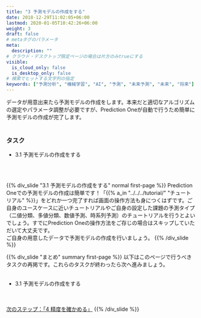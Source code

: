 ```yaml
---
title: "3 予測モデルの作成をする"
date: 2018-12-29T11:02:05+06:00
lastmod: 2020-01-05T10:42:26+06:00
weight: 3
draft: false
# metaタグのパラメータ
meta:
  description: ""
# クラウド・デスクトップ限定ページの場合は片方のみtrueにする
visible:
  is_cloud_only: false
  is_desktop_only: false
# 検索でヒットする文字列の指定
keywords: ["予測分析", "機械学習", "AI", "予測", "未来予測", "未来", "将来"]
---
```


データが用意出来たら予測モデルの作成をします。本来だと適切なアルゴリズムの選定やパラメータ調整が必要ですが、Prediction Oneが自動で行うため簡単に予測モデルの作成が完了します。<br/>
 <br/>

### タスク
- 3.1 予測モデルの作成をする
<br/>
 <br/>

{{% div_slide "3.1 予測モデルの作成をする" normal first-page %}}
Prediction Oneでの予測モデルの作成は簡単です！「{{% a_in "../../../tutorial/" "チュートリアル" %}}」をどれか一つ完了すれば画面の操作方法も身につくはずです。ご自身のユースケースに近いチュートリアルやご自身の設定した課題の予測タイプ（二値分類、多値分類、数値予測、時系列予測）のチュートリアルを行うとよいでしょう。すでにPrediction Oneの操作方法をご存じの場合はスキップしていただいて大丈夫です。<br/>
ご自身の用意したデータで予測モデルの作成を行いましょう。
{{% /div_slide %}}
 <br/>

{{% div_slide "まとめ" summary first-page %}}
以下はこのページで行うべきタスクの再掲です。これらのタスクが終わったら次へ進みましょう。<br/>
 <br/>
- 3.1 予測モデルの作成をする
<br/>
 <br/>
<link rel="stylesheet", href="../../../static/css/help.css">
<a href="../check_model/index.html" class="nav nav-tutorial-next">次のステップ：「4 精度を確かめる」</a>
{{% /div_slide %}}
